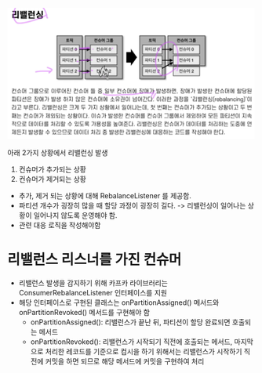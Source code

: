 ![rebalancing.png](..%2Fassets%2Frebalancing.png)

아래 2가지 상황에서 리밸런싱 발생
1. 컨슈머가 추가되는 상황 
2. 컨슈머가 제거되는 상황

- 추가, 제거 되는 상황에 대해 RebalanceListener 를 제공함.
- 파티션 개수가 굉장히 많을 때 할당 과정이 굉장히 길다. -> 리밸런싱이 일어나는 상황이 일어나지 않도록 운영해야 함.
- 관련 대응 로직을 작성해야함 

 # 리밸런스 리스너를 가진 컨슈머
- 리밸런스 발생을 감지하기 위해 카프카 라이브러리는 ConsumerRebalanceListener 인터페이스를 지원
- 해당 인터페이스로 구현된 클래스는 onPartitionAssigned() 메서드와 onPartitionRevoked() 메서드를 구현해야 함
  - onPartitionAssigned(): 리밸런스가 끝난 뒤, 파티션이 할당 완료되면 호출되는 메서드
  - onPartitionRevoked(): 리밸런스가 시작되기 직전에 호출되는 메서드, 마지막으로 처리한 레코드를 기준으로 컴시을 하기 위해서는 리밸런스가 시작하기 직전에 커밋을 하면 되므로 해당 메서드에 커밋을 구현하여 처리
